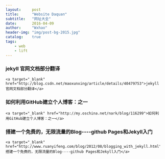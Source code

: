 ```yaml
---
layout:     post
title:      "Website Daquan"
subtitle:   "网址大全"
date:       2016-04-09
author:     "Wxhao"
header-img: "img/post-bg-2015.jpg"
catalog:    true
tags:
    - web
	- lift
---
```


### jekyll 官网文档部分翻译
	<a target="_blank" href="http://blog.csdn.net/maoxunxing/article/details/40479753">jekyll 官网文档部分翻译</a>
###	如何利用GitHub建立个人博客：之一
	<a target="_blank" href="http://my.oschina.net/nark/blog/116299">如何利用GitHub建立个人博客：之一</a>
###	搭建一个免费的，无限流量的Blog----github Pages和Jekyll入门
	<a target="_blank" href="http://www.ruanyifeng.com/blog/2012/08/blogging_with_jekyll.html">搭建一个免费的，无限流量的Blog----github Pages和Jekyll入门</a>
	

